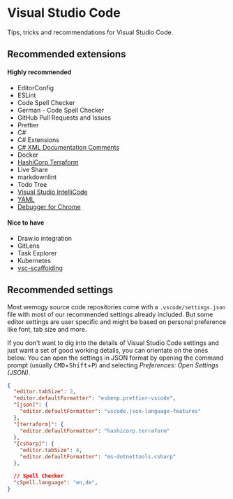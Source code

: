 # Visual Studio Code

Tips, tricks and recommendations for Visual Studio Code.

## Recommended extensions

#### Highly recommended

- EditorConfig
- ESLint
- Code Spell Checker
- German - Code Spell Checker
- GitHub Pull Requests and Issues
- Prettier
- C#
- C# Extensions
- [C# XML Documentation Comments](https://marketplace.visualstudio.com/items?itemName=k--kato.docomment)
- Docker
- [HashiCorp Terraform](https://marketplace.visualstudio.com/items?itemName=HashiCorp.terraform)
- Live Share
- markdownlint
- Todo Tree
- [Visual Studio IntelliCode](https://marketplace.visualstudio.com/items?itemName=VisualStudioExptTeam.vscodeintellicode)
- [YAML](https://marketplace.visualstudio.com/items?itemName=redhat.vscode-yaml)
- [Debugger for Chrome](https://marketplace.visualstudio.com/items?itemName=msjsdiag.debugger-for-chrome)

#### Nice to have

- Draw.io integration
- GitLens
- Task Explorer
- Kubernetes
- [vsc-scaffolding](https://marketplace.visualstudio.com/items?itemName=alfnielsen.vsc-scaffolding)

## Recommended settings

Most wemogy source code repositories come with a `.vscode/settings.json` file with most of our recommended settings already included. But some editor settings are user specific and might be based on personal preference like font, tab size and more.

If you don't want to dig into the details of Visual Studio Code settings and just want a set of good working details, you can orientate on the ones below. You can open the settings in JSON format by opening the command prompt (usually <kbd>CMD</kbd>+<kbd>Shift</kbd>+<kbd>P</kbd>) and selecting *Preferences: Open Settings (JSON)*.

```json title="settings.json"
{
  "editor.tabSize": 2,
  "editor.defaultFormatter": "esbenp.prettier-vscode",
  "[json]": {
    "editor.defaultFormatter": "vscode.json-language-features"
  },
  "[terraform]": {
    "editor.defaultFormatter": "hashicorp.terraform"
  },
  "[csharp]": {
    "editor.tabSize": 4,
    "editor.defaultFormatter": "ms-dotnettools.csharp"
  },

  // Spell Checker
  "cSpell.language": "en,de",
}
```
